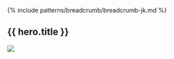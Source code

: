  <section class="usa-hero hero-topics" aria-label="Introduction";>
  {% include patterns/breadcrumb/breadcrumb-jk.md %}
  <div class="grid-container">
    <div class="usa-hero__callout">
      <h1 class="usa-hero__heading">
        <span class="usa-hero__heading--alt">{{ hero.title }}</span>
      </h1> 
    <div class="hero-image"><img src="{{ hero.hero_image.url}}" /></div>
    </div>
  </div>
</section>
            